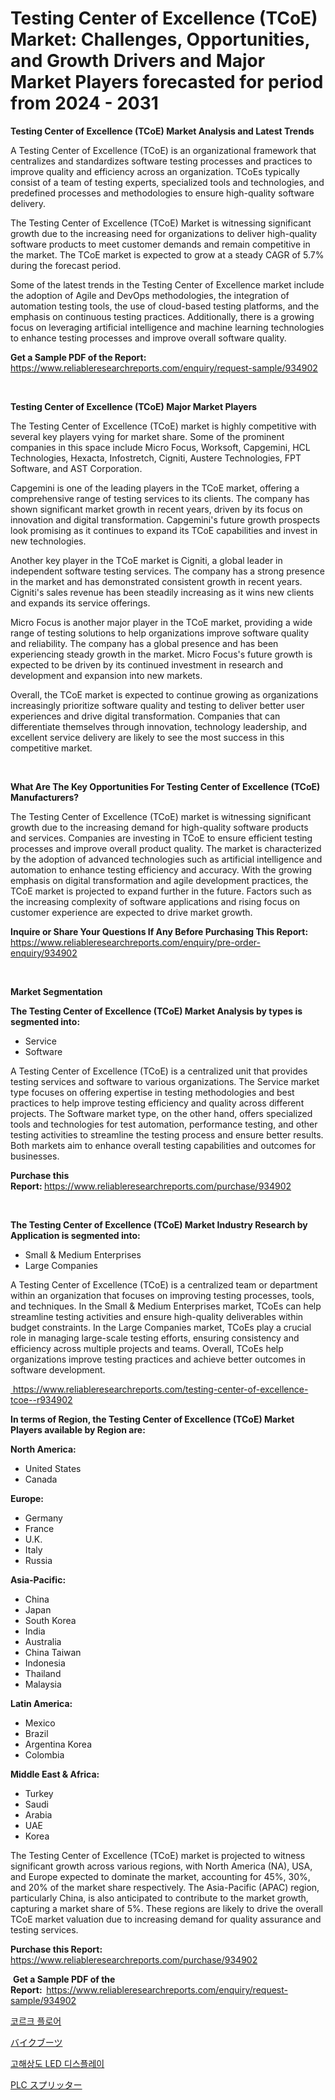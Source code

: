 <p><h1>Testing Center of Excellence (TCoE) Market: Challenges, Opportunities, and Growth Drivers and Major Market Players forecasted for period from 2024 - 2031</h1></p><p><strong>Testing Center of Excellence (TCoE) Market Analysis and Latest Trends</strong></p>
<p><p>A Testing Center of Excellence (TCoE) is an organizational framework that centralizes and standardizes software testing processes and practices to improve quality and efficiency across an organization. TCoEs typically consist of a team of testing experts, specialized tools and technologies, and predefined processes and methodologies to ensure high-quality software delivery.</p><p>The Testing Center of Excellence (TCoE) Market is witnessing significant growth due to the increasing need for organizations to deliver high-quality software products to meet customer demands and remain competitive in the market. The TCoE market is expected to grow at a steady CAGR of 5.7% during the forecast period.</p><p>Some of the latest trends in the Testing Center of Excellence market include the adoption of Agile and DevOps methodologies, the integration of automation testing tools, the use of cloud-based testing platforms, and the emphasis on continuous testing practices. Additionally, there is a growing focus on leveraging artificial intelligence and machine learning technologies to enhance testing processes and improve overall software quality.</p></p>
<p><strong>Get a Sample PDF of the Report:&nbsp;</strong> <a href="https://www.reliableresearchreports.com/enquiry/request-sample/934902">https://www.reliableresearchreports.com/enquiry/request-sample/934902</a></p>
<p>&nbsp;</p>
<p><strong>Testing Center of Excellence (TCoE) Major Market Players</strong></p>
<p><p>The Testing Center of Excellence (TCoE) market is highly competitive with several key players vying for market share. Some of the prominent companies in this space include Micro Focus, Worksoft, Capgemini, HCL Technologies, Hexacta, Infostretch, Cigniti, Austere Technologies, FPT Software, and AST Corporation.</p><p>Capgemini is one of the leading players in the TCoE market, offering a comprehensive range of testing services to its clients. The company has shown significant market growth in recent years, driven by its focus on innovation and digital transformation. Capgemini's future growth prospects look promising as it continues to expand its TCoE capabilities and invest in new technologies.</p><p>Another key player in the TCoE market is Cigniti, a global leader in independent software testing services. The company has a strong presence in the market and has demonstrated consistent growth in recent years. Cigniti's sales revenue has been steadily increasing as it wins new clients and expands its service offerings.</p><p>Micro Focus is another major player in the TCoE market, providing a wide range of testing solutions to help organizations improve software quality and reliability. The company has a global presence and has been experiencing steady growth in the market. Micro Focus's future growth is expected to be driven by its continued investment in research and development and expansion into new markets.</p><p>Overall, the TCoE market is expected to continue growing as organizations increasingly prioritize software quality and testing to deliver better user experiences and drive digital transformation. Companies that can differentiate themselves through innovation, technology leadership, and excellent service delivery are likely to see the most success in this competitive market.</p></p>
<p>&nbsp;</p>
<p><strong>What Are The Key Opportunities For Testing Center of Excellence (TCoE) Manufacturers?</strong></p>
<p><p>The Testing Center of Excellence (TCoE) market is witnessing significant growth due to the increasing demand for high-quality software products and services. Companies are investing in TCoE to ensure efficient testing processes and improve overall product quality. The market is characterized by the adoption of advanced technologies such as artificial intelligence and automation to enhance testing efficiency and accuracy. With the growing emphasis on digital transformation and agile development practices, the TCoE market is projected to expand further in the future. Factors such as the increasing complexity of software applications and rising focus on customer experience are expected to drive market growth.</p></p>
<p><strong>Inquire or Share Your Questions If Any Before Purchasing This Report:</strong> <a href="https://www.reliableresearchreports.com/enquiry/pre-order-enquiry/934902">https://www.reliableresearchreports.com/enquiry/pre-order-enquiry/934902</a></p>
<p>&nbsp;</p>
<p><strong>Market Segmentation</strong></p>
<p><strong>The Testing Center of Excellence (TCoE) Market Analysis by types is segmented into:</strong></p>
<p><ul><li>Service</li><li>Software</li></ul></p>
<p><p>A Testing Center of Excellence (TCoE) is a centralized unit that provides testing services and software to various organizations. The Service market type focuses on offering expertise in testing methodologies and best practices to help improve testing efficiency and quality across different projects. The Software market type, on the other hand, offers specialized tools and technologies for test automation, performance testing, and other testing activities to streamline the testing process and ensure better results. Both markets aim to enhance overall testing capabilities and outcomes for businesses.</p></p>
<p><strong>Purchase this Report:&nbsp;</strong><a href="https://www.reliableresearchreports.com/purchase/934902">https://www.reliableresearchreports.com/purchase/934902</a></p>
<p>&nbsp;</p>
<p><strong>The Testing Center of Excellence (TCoE) Market Industry Research by Application is segmented into:</strong></p>
<p><ul><li>Small & Medium Enterprises</li><li>Large Companies</li></ul></p>
<p><p>A Testing Center of Excellence (TCoE) is a centralized team or department within an organization that focuses on improving testing processes, tools, and techniques. In the Small & Medium Enterprises market, TCoEs can help streamline testing activities and ensure high-quality deliverables within budget constraints. In the Large Companies market, TCoEs play a crucial role in managing large-scale testing efforts, ensuring consistency and efficiency across multiple projects and teams. Overall, TCoEs help organizations improve testing practices and achieve better outcomes in software development.</p></p>
<p><a href="https://www.reliableresearchreports.com/testing-center-of-excellence-tcoe--r934902">&nbsp;https://www.reliableresearchreports.com/testing-center-of-excellence-tcoe--r934902</a></p>
<p><strong>In terms of Region, the Testing Center of Excellence (TCoE) Market Players available by Region are:</strong></p>
<p>
    <p> <strong> North America: </strong>
        <ul>
            <li>United States</li>
            <li>Canada</li>
        </ul>
        </p> 
    <p> <strong> Europe: </strong>
        <ul>
            <li>Germany</li>
            <li>France</li>
            <li>U.K.</li>
            <li>Italy</li>
            <li>Russia</li>
        </ul>
        </p> 
    <p> <strong> Asia-Pacific: </strong>
        <ul>
            <li>China</li>
            <li>Japan</li>
            <li>South Korea</li>
            <li>India</li>
            <li>Australia</li>
            <li>China Taiwan</li>
            <li>Indonesia</li>
            <li>Thailand</li>
            <li>Malaysia</li>
        </ul>
        </p> 
    <p> <strong> Latin America: </strong>
        <ul>
            <li>Mexico</li>
            <li>Brazil</li>
            <li>Argentina Korea</li>
            <li>Colombia</li>
        </ul>
        </p> 
    <p> <strong> Middle East & Africa: </strong>
        <ul>
            <li>Turkey</li>
            <li>Saudi</li>
            <li>Arabia</li>
            <li>UAE</li>
            <li>Korea</li>
        </ul>
    </p>
    </p>
<p><p>The Testing Center of Excellence (TCoE) market is projected to witness significant growth across various regions, with North America (NA), USA, and Europe expected to dominate the market, accounting for 45%, 30%, and 20% of the market share respectively. The Asia-Pacific (APAC) region, particularly China, is also anticipated to contribute to the market growth, capturing a market share of 5%. These regions are likely to drive the overall TCoE market valuation due to increasing demand for quality assurance and testing services.</p></p>
<p><strong>Purchase this Report: </strong><a href="https://www.reliableresearchreports.com/purchase/934902">https://www.reliableresearchreports.com/purchase/934902</a></p>
<p>&nbsp;<strong>Get a Sample PDF of the Report:&nbsp;&nbsp;</strong><a href="https://www.reliableresearchreports.com/enquiry/request-sample/934902">https://www.reliableresearchreports.com/enquiry/request-sample/934902</a></p>
<p><strong></strong></p>
<p><p><a href="https://medium.com/@carlosrtzkzhj/%EC%BD%94%EB%A5%B4%ED%81%AC-%EB%B0%94%EB%8B%A5-%EC%8B%9C%EC%9E%A5-%EB%B6%84%EC%84%9D-%EA%B8%80%EB%A1%9C%EB%B2%8C-%EC%82%B0%EC%97%85-%EC%A0%84%EB%A7%9D-%EB%B0%8F-%EC%98%88%EC%B8%A1-2024%EB%85%84%EB%B6%80%ED%84%B0-2031%EB%85%84%EA%B9%8C%EC%A7%80-55ed207b5db7">코르크 플로어</a></p><p><a href="https://github.com/Fatimaklein1/Market-Research-Report-List-1/blob/main/795975915582.md">バイクブーツ</a></p><p><a href="https://github.com/vsap75a286l/Market-Research-Report-List-2/blob/main/307592961374.md">고해상도 LED 디스플레이</a></p><p><a href="https://github.com/oqoeusbvpadwjs08/Market-Research-Report-List-2/blob/main/436291415583.md">PLC スプリッター</a></p></p>